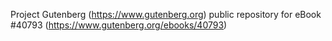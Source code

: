Project Gutenberg (https://www.gutenberg.org) public repository for eBook #40793 (https://www.gutenberg.org/ebooks/40793)
